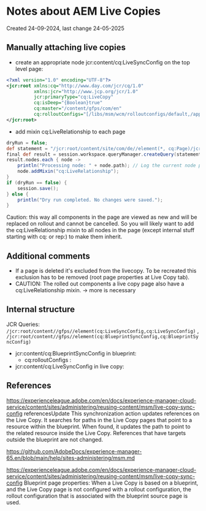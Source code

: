 # Notes about AEM Live Copies

Created 24-09-2024, last change 24-05-2025

## Manually attaching live copies

- create an appropriate node jcr:content/cq:LiveSyncConfig on the top level page:

```xml
<?xml version="1.0" encoding="UTF-8"?>
<jcr:root xmlns:cq="http://www.day.com/jcr/cq/1.0"
          xmlns:jcr="http://www.jcp.org/jcr/1.0"
          jcr:primaryType="cq:LiveCopy"
          cq:isDeep="{Boolean}true"
          cq:master="/content/gfps/com/en"
          cq:rolloutConfigs="[/libs/msm/wcm/rolloutconfigs/default,/apps/msm/composum-ai/rolloutconfigs/composumAiAutotranslate]">
</jcr:root>
```

- add mixin cq:LiveRelationship to each page

```groovy
dryRun = false;
def statement = "/jcr:root/content/site/com/de//element(*, cq:Page)/jcr:content[not(@jcr:mixinTypes='cq:LiveRelationship')]";
final def result = session.workspace.queryManager.createQuery(statement, 'xpath').execute();
result.nodes.each { node ->
    println("Processing node: " + node.path); // Log the current node path.
    node.addMixin("cq:LiveRelationship");
}
if (dryRun == false) {
    session.save();
} else {
    println("Dry run completed. No changes were saved.");
}
```

Caution: this way all components in the page are viewed as new and will be replaced on rollout and cannot be 
cancelled. So you will likely want to add the cq:LiveRelationship mixin to all nodes in the page (except internal 
stuff starting with cq: or rep:) to make them inherit.

## Additional comments

- If a page is deleted it's excluded from the livecopy. To be recreated this exclusion has to be removed (root page
  properties at Live Copy tab).
- CAUTION: The rolled out components a live copy page also have a cq:LiveRelationship mixin. -> more is necessary

## Internal structure

JCR Queries:
`/jcr:root/content//gfps//element(cq:LiveSyncConfig,cq:LiveSyncConfig)` ,
`/jcr:root/content//gfps//element(cq:BlueprintSyncConfig,cq:BlueprintSyncConfig)`

- jcr:content/cq:BlueprintSyncConfig in blueprint:
  - cq:rolloutConfigs : 
- jcr:content/cq:LiveSyncConfig in live copy:

## References

https://experienceleague.adobe.com/en/docs/experience-manager-cloud-service/content/sites/administering/reusing-content/msm/live-copy-sync-config
referencesUpdate This synchronization action updates references on the Live Copy.
It searches for paths in the Live Copy pages that point to a resource within the blueprint. When found, it updates the
path to point to the related resource inside the Live Copy. References that have targets outside the blueprint are not
changed.

https://github.com/AdobeDocs/experience-manager-65.en/blob/main/help/sites-administering/msm.md

https://experienceleague.adobe.com/en/docs/experience-manager-cloud-service/content/sites/administering/reusing-content/msm/live-copy-sync-config
Blueprint page properties: When a Live Copy is based on a blueprint, and the Live Copy page is not configured with a
rollout configuration, the rollout configuration that is associated with the blueprint source page is used.


